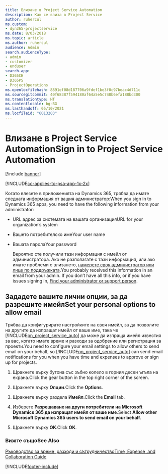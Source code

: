 ```yaml
---
title: Влизане в Project Service Automation
description: Как се влиза в Project Service
author: ruhercul
ms.custom:
- dyn365-projectservice
ms.date: 8/03/2018
ms.topic: article
ms.author: ruhercul
audience: Admin
search.audienceType:
- admin
- customizer
- enduser
search.app:
- D365CE
- D365PS
- ProjectOperations
ms.openlocfilehash: 8891ef08d187706a9fdef1be3f0c97beac4d711c
ms.sourcegitcommit: 40f68387f594180af64a5e5c748b6efa188bd300
ms.translationtype: HT
ms.contentlocale: bg-BG
ms.lasthandoff: 05/10/2021
ms.locfileid: "6013203"
---
```

# <a name="sign-in-to-project-service-automation"></a><span data-ttu-id="2fedb-103">Влизане в Project Service Automation</span><span class="sxs-lookup"><span data-stu-id="2fedb-103">Sign in to Project Service Automation</span></span>

[!include [banner](../includes/psa-now-project-operations.md)]

[!INCLUDE[cc-applies-to-psa-app-1x-2x](../includes/cc-applies-to-psa-app-1x-2x.md)]

<span data-ttu-id="2fedb-104">Когато влезете в приложенията на Dynamics 365, трябва да имате следната информация от вашия администратор:</span><span class="sxs-lookup"><span data-stu-id="2fedb-104">When you sign in to Dynamics 365 apps, you need to have the following information from your administrator:</span></span>  
  
- <span data-ttu-id="2fedb-105">URL адрес за системата на вашата организация</span><span class="sxs-lookup"><span data-stu-id="2fedb-105">URL for your organization’s system</span></span>  
  
- <span data-ttu-id="2fedb-106">Вашето потребителско име</span><span class="sxs-lookup"><span data-stu-id="2fedb-106">Your user name</span></span>  
  
- <span data-ttu-id="2fedb-107">Вашата парола</span><span class="sxs-lookup"><span data-stu-id="2fedb-107">Your password</span></span>  
  
  <span data-ttu-id="2fedb-108">Вероятно сте получили тази информация с имейл от администратора. Ако не разполагате с тази информация, или ако имате проблеми с влизането, [намерете своя администратор или лице по поддръжката](/dynamics365/customerengagement/on-premises/basics/find-administrator-support).</span><span class="sxs-lookup"><span data-stu-id="2fedb-108">You probably received this information in an email from your admin. If you don’t have all this info, or if you have issues signing in, [Find your administrator or support person](/dynamics365/customerengagement/on-premises/basics/find-administrator-support).</span></span>  
  
## <a name="set-your-personal-options-to-allow-email"></a><span data-ttu-id="2fedb-109">Зададете вашите лични опции, за да разрешите имейл</span><span class="sxs-lookup"><span data-stu-id="2fedb-109">Set your personal options to allow email</span></span>  
 <span data-ttu-id="2fedb-110">Трябва да конфигурирате настройките на своя имейл, за да позволите на другите да изпращат имейл от ваше име, така че [!INCLUDE[pn_project_service_auto](../includes/pn-project-service-auto.md)] да може да изпраща имейл известия за вас, когато имате време и разходи за одобрение или регистрация за проекти.</span><span class="sxs-lookup"><span data-stu-id="2fedb-110">You need to configure your email settings to allow others to send email on your behalf, so [!INCLUDE[pn_project_service_auto](../includes/pn-project-service-auto.md)] can send email notifications for you when you have time and expenses to approve or sign up for projects.</span></span>  
  
1.  <span data-ttu-id="2fedb-111">Щракнете върху бутона със зъбно колело в горния десен ъгъла на екрана.</span><span class="sxs-lookup"><span data-stu-id="2fedb-111">Click the gear button in the top right corner of the screen.</span></span>  
  
2.  <span data-ttu-id="2fedb-112">Щракнете върху **Опции**.</span><span class="sxs-lookup"><span data-stu-id="2fedb-112">Click the **Options**.</span></span>  
  
3.  <span data-ttu-id="2fedb-113">Щракнете върху раздела **Имейл**.</span><span class="sxs-lookup"><span data-stu-id="2fedb-113">Click the **Email** tab.</span></span>  
  
4.  <span data-ttu-id="2fedb-114">Изберете **Разрешаване на други потребители на Microsoft Dynamics 365 да изпращат имейл от ваше име**.</span><span class="sxs-lookup"><span data-stu-id="2fedb-114">Select **Allow other Microsoft Dynamics 365 users to send email on your behalf**.</span></span>  
  
5.  <span data-ttu-id="2fedb-115">Щракнете върху **OK**.</span><span class="sxs-lookup"><span data-stu-id="2fedb-115">Click **OK**.</span></span>  
  
### <a name="see-also"></a><span data-ttu-id="2fedb-116">Вижте също</span><span class="sxs-lookup"><span data-stu-id="2fedb-116">See Also</span></span>  
 [<span data-ttu-id="2fedb-117">Ръководство за време, разходи и сътрудничество</span><span class="sxs-lookup"><span data-stu-id="2fedb-117">Time, Expense, and Collaboration Guide</span></span>](../psa/time-expense-collaboration-guide.md)


[!INCLUDE[footer-include](../includes/footer-banner.md)]